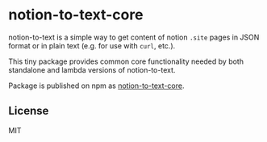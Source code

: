 # notion-to-text-core

notion-to-text is a simple way to get content of notion `.site` pages in JSON format or in plain text (e.g. for use with `curl`, etc.).

This tiny package provides common core functionality needed by both standalone and lambda versions of notion-to-text.

Package is published on npm as [notion-to-text-core](https://www.npmjs.com/package/notion-to-text-core).

## License

MIT
